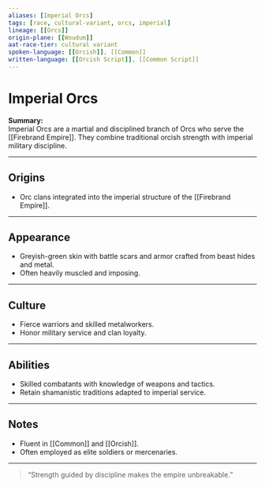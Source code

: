 ```yaml
---
aliases: [Imperial Orcs]
tags: [race, cultural-variant, orcs, imperial]
lineage: [[Orcs]]
origin-plane: [[Woudum]]
aat-race-tier: cultural variant
spoken-language: [[Orcish]], [[Common]]
written-language: [[Orcish Script]], [[Common Script]]
---
```


# Imperial Orcs

**Summary:**  
Imperial Orcs are a martial and disciplined branch of Orcs who serve the [[Firebrand Empire]]. They combine traditional orcish strength with imperial military discipline.

---

## Origins

- Orc clans integrated into the imperial structure of the [[Firebrand Empire]].

---

## Appearance

- Greyish-green skin with battle scars and armor crafted from beast hides and metal.  
- Often heavily muscled and imposing.

---

## Culture

- Fierce warriors and skilled metalworkers.  
- Honor military service and clan loyalty.

---

## Abilities

- Skilled combatants with knowledge of weapons and tactics.  
- Retain shamanistic traditions adapted to imperial service.

---

## Notes

- Fluent in [[Common]] and [[Orcish]].  
- Often employed as elite soldiers or mercenaries.

---

> “Strength guided by discipline makes the empire unbreakable.”
